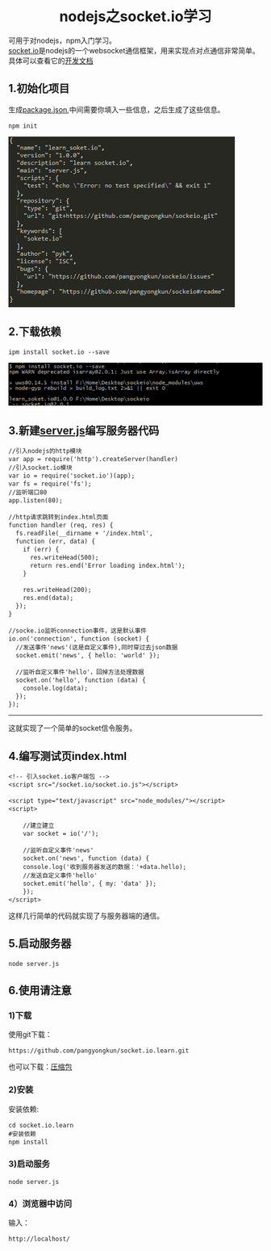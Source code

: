 #  <center>nodejs之socket.io学习 </center>

<p>可用于对nodejs，npm入门学习。<br/>
<a href='https://socket.io/'>socket.io</a>是nodejs的一个websocket通信框架，用来实现点对点通信非常简单。具体可以查看它的<a href="https://socket.io/docs/">开发文档</a>

</p>

##  1.初始化项目
<p>
生成<a href='package.json'>package.json</a>,中间需要你填入一些信息，之后生成了这些信息。
</p>  

	npm init


![Alt text](img/package.png) 
 

##  2.下载依赖
	ipm install socket.io --save

![Alt text](img/install_socket_io.png)

##  3.新建<a href='server.js'>server.js</a>编写服务器代码

	//引入nodejs的http模块
	var app = require('http').createServer(handler)
	//引入socket.io模块
	var io = require('socket.io')(app);
	var fs = require('fs');
	//监听端口80
	app.listen(80);
	
	//http请求跳转到index.html页面
	function handler (req, res) {
	  fs.readFile(__dirname + '/index.html',
	  function (err, data) {
	    if (err) {
	      res.writeHead(500);
	      return res.end('Error loading index.html');
	    }
	
	    res.writeHead(200);
	    res.end(data);
	  });
	}
	
	//socke.io监听connection事件，这是默认事件
	io.on('connection', function (socket) {
	  //发送事件'news'(这是自定义事件),同时穿过去json数据
	  socket.emit('news', { hello: 'world' });

	  //监听自定义事件'hello'，回掉方法处理数据
	  socket.on('hello', function (data) {
	    console.log(data);
	  });
	});
****
这就实现了一个简单的socket信令服务。

##  4.编写测试页index.html
	<!-- 引入socket.io客户端包 -->
	<script src="/socket.io/socket.io.js"></script>
	
	<script type="text/javascript" src="node_modules/"></script>
	<script>
	
		//建立建立
		var socket = io('/');
	
	  	//监听自定义事件'news'
		socket.on('news', function (data) {
	 	console.log('收到服务器发送的数据：'+data.hello);
	 	//发送自定义事件'hello'
	    socket.emit('hello', { my: 'data' });
	  	});
	</script>
这样几行简单的代码就实现了与服务器端的通信。

##  5.启动服务器
	node server.js

##  6.使用请注意

###  1)下载

使用git下载：  

	https://github.com/pangyongkun/socket.io.learn.git
也可以下载：<a href="">压缩包</a>

###  2)安装

安装依赖:

	cd socket.io.learn
	#安装依赖
	npm install
###  3)启动服务
	node server.js

###  4）浏览器中访问

输入：

	http://localhost/


